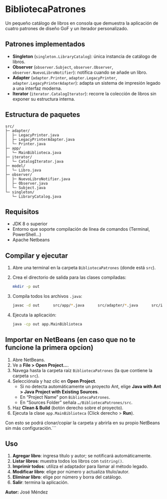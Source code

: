 # BibliotecaPatrones

Un pequeño catálogo de libros en consola que demuestra la aplicación de cuatro patrones de diseño GoF y un iterador personalizado.

## Patrones implementados

- **Singleton** (`singleton.LibraryCatalog`): única instancia de catálogo de libros.
- **Observer** (`observer.Subject`, `observer.Observer`, `observer.NuevoLibroNotifier`): notifica cuando se añade un libro.
- **Adapter** (`adapter.Printer`, `adapter.LegacyPrinter`, `adapter.LegacyPrinterAdapter`): adapta un sistema de impresión legado a una interfaz moderna.
- **Iterator** (`iterator.CatalogIterator`): recorre la colección de libros sin exponer su estructura interna.

## Estructura de paquetes

```
src/
├─ adapter/
│  ├─ LegacyPrinter.java
│  ├─ LegacyPrinterAdapter.java
│  └─ Printer.java
├─ app/
│  └─ MainBiblioteca.java
├─ iterator/
│  └─ CatalogIterator.java
├─ model/
│  └─ Libro.java
├─ observer/
│  ├─ NuevoLibroNotifier.java
│  ├─ Observer.java
│  └─ Subject.java
└─ singleton/
   └─ LibraryCatalog.java
```

## Requisitos

- JDK 8 o superior
- Entorno que soporte compilación de línea de comandos (Terminal, PowerShell…)
-  Apache Netbeans

## Compilar y ejecutar

1. Abre una terminal en la carpeta `BibliotecaPatrones` (donde está `src`).
2. Crea el directorio de salida para las clases compiladas:

   ```bash
   mkdir -p out
   ```

3. Compila todos los archivos `.java`:

   ```bash
   javac -d out      src/app/*.java      src/adapter/*.java      src/iterator/*.java      src/model/*.java      src/observer/*.java      src/singleton/*.java
   ```

4. Ejecuta la aplicación:

   ```bash
   java -cp out app.MainBiblioteca
   ```

## Importar en NetBeans (en caso que no te funcione la primera opcion)

1. Abre NetBeans.  
2. Ve a **File > Open Project…**.  
3. Navega hasta la carpeta raíz `BibliotecaPatrones` (la que contiene la carpeta `src`).  
4. Selecciónala y haz clic en **Open Project**.  
   - Si no detecta automáticamente un proyecto Ant, elige **Java with Ant > Java Project with Existing Sources**.  
   - En “Project Name” pon `BibliotecaPatrones`.  
   - En “Sources Folder” señala `…/BibliotecaPatrones/src`.  
5. Haz **Clean & Build** (botón derecho sobre el proyecto).  
6. Ejecuta la clase `app.MainBiblioteca` (Click derecho > **Run**).

Con esto se podrá clonar/copiar la carpeta y abrirla en su propio NetBeans sin más configuración.```

## Uso

1. **Agregar libro**: ingresa título y autor; se notificará automáticamente.
2. **Listar libros**: muestra todos los libros con `toString()`.
3. **Imprimir todos**: utiliza el adaptador para llamar al método legado.
4. **Modificar libro**: elige por número y actualiza título/autor.
5. **Eliminar libro**: elige por número y borra del catálogo.
6. **Salir**: termina la aplicación.

**Autor:** José Méndez
